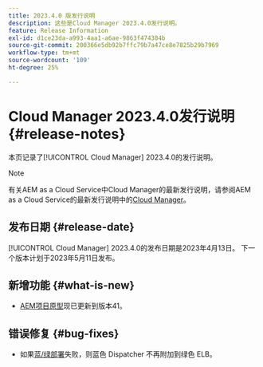 ```yaml
---
title: 2023.4.0 版发行说明
description: 这些是Cloud Manager 2023.4.0发行说明。
feature: Release Information
exl-id: d1ce23da-a993-4aa1-a6ae-9863f474384b
source-git-commit: 200366e5db92b7ffc79b7a47ce8e7825b29b7969
workflow-type: tm+mt
source-wordcount: '109'
ht-degree: 25%

---
```


# Cloud Manager 2023.4.0发行说明 {#release-notes}

本页记录了[!UICONTROL Cloud Manager] 2023.4.0的发行说明。

>[!NOTE]
>
>有关AEM as a Cloud Service中Cloud Manager的最新发行说明，请参阅AEM as a Cloud Service的最新发行说明中的[Cloud Manager](https://experienceleague.adobe.com/docs/experience-manager-cloud-service/content/implementing/using-cloud-manager/release-notes-cloud-manager/release-notes-cm-current.html)。

## 发布日期 {#release-date}

[!UICONTROL Cloud Manager] 2023.4.0的发布日期是2023年4月13日。 下一个版本计划于2023年5月11日发布。

## 新增功能 {#what-is-new}

* [AEM项目原型](https://experienceleague.adobe.com/docs/experience-manager-core-components/using/developing/archetype/overview.html)现已更新到版本41。

## 错误修复 {#bug-fixes}

* 如果[蓝/绿部署](/help/introduction.md#blue-green)失败，则蓝色 Dispatcher 不再附加到绿色 ELB。
